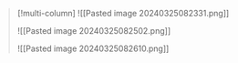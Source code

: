 >[!multi-column]
>![[Pasted image 20240325082331.png]]
>
>![[Pasted image 20240325082502.png]]
>
>![[Pasted image 20240325082610.png]]